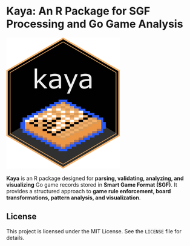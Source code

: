 
# **Kaya: An R Package for SGF Processing and Go Game Analysis**

![](man/figures/kaya-logo.png)

**Kaya** is an R package designed for **parsing, validating, analyzing, and visualizing** Go game records stored in **Smart Game Format (SGF)**. It provides a structured approach to **game rule enforcement, board transformations, pattern analysis, and visualization**.

## **License**
This project is licensed under the MIT License. See the `LICENSE` file for details.
